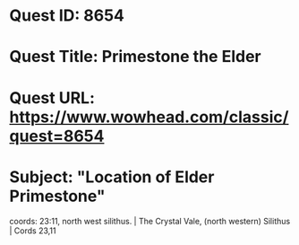 # Quest ID: 8654
# Quest Title: Primestone the Elder
# Quest URL: https://www.wowhead.com/classic/quest=8654
# Subject: "Location of Elder Primestone"
coords: 23:11, north west silithus. | The Crystal Vale, (north western) Silithus | Cords 23,11